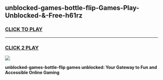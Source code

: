 
## unblocked-games-bottle-flip-Games-Play-Unblocked-&-Free-h61rz
<h3>
<a href="https://premium76.site?title=unblocked-games-bottle-flip&ref=24A">CLICK TO PLAY</a></h3>
<hr>

<h3>
<a href="https://premium76.site?title=unblocked-games-bottle-flip&ref=24A">CLICK 2 PLAY</a>
  
</h3>

<a href="https://premium76.site?title=unblocked-games-bottle-flip&ref=24A"><img src="https://clearcache.store/games.png"></a>


**unblocked-games-bottle-flip games unblocked: Your Gateway to Fun and Accessible Online Gaming**
